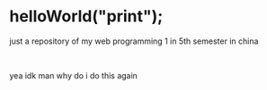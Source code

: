 <h1>helloWorld("print");</h1>
<p>just a repository of my web programming 1 in 5th semester in china</p>
<br>
<p>yea idk man why do i do this again</p>
